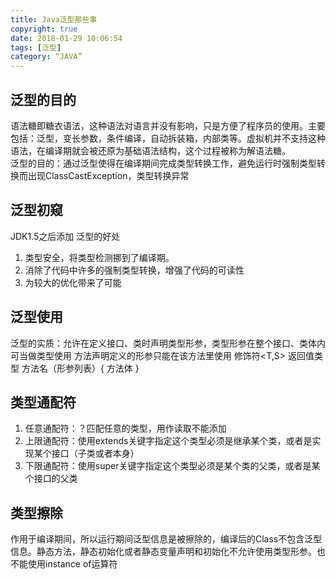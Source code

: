 ```yaml
---
title: Java泛型那些事
copyright: true
date: 2018-01-29 10:06:54
tags: [泛型]
category: “JAVA”
---
```

## 泛型的目的
语法糖即糖衣语法，这种语法对语言并没有影响，只是方便了程序员的使用。主要包括：泛型，变长参数，条件编译，自动拆装箱，内部类等。虚拟机并不支持这种语法，在编译期就会被还原为基础语法结构，这个过程被称为解语法糖。    
泛型的目的：通过泛型使得在编译期间完成类型转换工作，避免运行时强制类型转换而出现ClassCastException，类型转换异常
<!-- more -->
## 泛型初窥
JDK1.5之后添加
泛型的好处
1. 类型安全，将类型检测挪到了编译期。
2. 消除了代码中许多的强制类型转换，增强了代码的可读性
3. 为较大的优化带来了可能
## 泛型使用
泛型的实质：允许在定义接口、类时声明类型形参，类型形参在整个接口、类体内可当做类型使用
方法声明定义的形参只能在该方法里使用
修饰符<T,S> 返回值类型 方法名（形参列表）{
    方法体
}
## 类型通配符
1. 任意通配符：？匹配任意的类型，用作读取不能添加
2. 上限通配符：使用extends关键字指定这个类型必须是继承某个类，或者是实现某个接口（子类或者本身）
3. 下限通配符：使用super关键字指定这个类型必须是某个类的父类，或者是某个接口的父类

## 类型擦除
作用于编译期间，所以运行期间泛型信息是被擦除的，编译后的Class不包含泛型信息。静态方法，静态初始化或者静态变量声明和初始化不允许使用类型形参。也不能使用instance of运算符